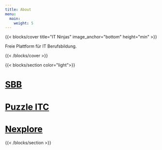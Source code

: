 ```yaml
---
title: About
menu:
  main:
    weight: 5
---
```


{{< blocks/cover title="IT Ninjas" image_anchor="bottom" height="min" >}}
<p class="lead mt-5">
    Freie Plattform für IT Berufsbildung.
</p>
{{< /blocks/cover >}}

{{< blocks/section color="light">}}

<div class="col-xs-12 col-sm-4 col-md-4 col-lg-4">
    <h1 class="text-center"><a href="https://company.sbb.ch/de/home.html" target="_blank" style="color:black">SBB</a></h1>
</div>

<div class="col-xs-12 col-sm-4 col-md-4 col-lg-4">
    <h1 class="text-center"><a href="https://www.puzzle.ch" target="_blank" style="color:black">Puzzle ITC</a></h1>
</div>

<div class="col-xs-12 col-sm-4 col-md-4 col-lg-4">
    <h1 class="text-center"><a href="https://www.nexplore.ch" target="_blank" style="color:black">Nexplore</a></h1>
</div>

{{< /blocks/section >}}
